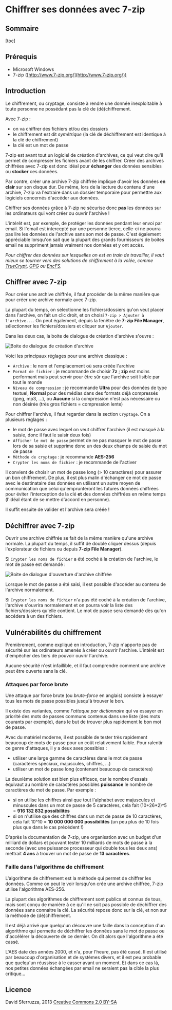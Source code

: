Chiffrer ses données avec 7-zip
===============================

## Sommaire

[toc]

## Prérequis

- Microsoft Windows
- 7-zip ([http://www.7-zip.org/](http://www.7-zip.org/))

## Introduction

Le chiffrement, ou cryptage, consiste à rendre une donnée inexploitable à toute personne ne possédant pas la clé de (dé)chiffrement.

Avec 7-zip :
- on va chiffrer des fichiers et/ou des dossiers
- le chiffrement est dit *symétrique* (la clé de déchiffrement est identique à la clé de chiffrement)
- la clé est un mot de passe

7-zip est avant tout un logiciel de création d'archives, ce qui veut dire qu'il permet de compresser les fichiers avant de les chiffrer.
Créer des archives chiffrées avec 7-zip est donc idéal pour **échanger** des données sensibles ou **stocker** ces données.

Par contre, créer une archive 7-zip chiffrée implique d'avoir les données **en clair** sur son disque dur.
De même, lors de la lecture du contenu d'une archive, 7-zip va l'extraire dans un dossier temporaire pour permettre aux logiciels concernés d'accéder aux données.

Chiffrer ses données grâce à 7-zip ne sécurise donc **pas** les données sur les ordinateurs qui vont créer ou ouvrir l'archive !

L'intérêt est, par exemple, de protéger les données pendant leur envoi par email.
Si l'email est intercepté par une personne tierce, celle-ci ne pourra pas lire les données de l'archive sans son mot de passe.
C'est également appréciable lorsqu'on sait que la plupart des grands fournisseurs de boites email ne suppriment jamais vraiment nos données et y ont accès.

*Pour chiffrer des données sur lesquelles on est en train de travailler, il vaut mieux se tourner vers des solutions de chiffrement à la volée, comme [TrueCrypt](http://www.truecrypt.org/), [GPG](https://fr.wikipedia.org/wiki/GNU_Privacy_Guard) ou [EncFS](http://www.arg0.net/encfs).*

## Chiffrer avec 7-zip

Pour créer une archive chiffrée, il faut procéder de la même manière que pour créer une archive normale avec 7-zip.

La plupart du temps, on sélectionne les fichiers/dossiers qu'on veut placer dans l'archive, on fait un clic droit, et on choisi `7-zip > Ajouter à l'archive...`.
On peut également, depuis la fenêtre de **7-zip File Manager**, sélectionner les fichiers/dossiers et cliquer sur `Ajouter`.

Dans les deux cas, la boite de dialogue de création d'archive s'ouvre :

![Boite de dialogue de création d'archive](images/creation.png)

Voici les principaux réglages pour une archive classique :
- `Archive` : le nom et l'emplacement où sera créée l'archive
- `Format de fichier` : je recommande de choisir **7z** ; **zip** est moins performant mais peut servir pour être sûr que l'archive soit lisible par tout le monde
- `Niveau de compression` : je recommande **Ultra** pour des données de type textuel, **Normal** pour des médias dans des formats déjà compressés (jpeg, mp3, ...), ou **Aucune** si la compression n'est pas nécessaire ou non désirée (très gros fichiers = compression lente)

Pour chiffrer l'archive, il faut regarder dans la section `Cryptage`.
On a plusieurs réglages :
- le mot de passe avec lequel on veut chiffrer l'archive (il est masqué à la saisie, donc il faut le saisir deux fois)
- `Afficher le mot de passe` permet de ne pas masquer le mot de passe lors de sa saisie et supprime donc un des deux champs de saisie du mot de passe
- `Méthode de cryptage` : je recommande **AES-256**
- `Crypter les noms de fichier` : je recommande de l'activer

Il convient de choisir un mot de passe long (> 10 caractères) pour assurer un bon chiffrement.
De plus, il est plus malin d'échanger ce mot de passe avec le destinataire des données en utilisant un autre moyen de communication que celui qu'emprunteront les futures données chiffrées pour éviter l'interception de la clé **et** des données chiffrées en même temps (l'idéal étant de se mettre d'accord en personne).

Il suffit ensuite de valider et l'archive sera créée !

## Déchiffrer avec 7-zip

Ouvrir une archive chiffrée se fait de la même manière qu'une archive normale.
La plupart du temps, il suffit de double cliquer dessus (depuis l'explorateur de fichiers ou depuis **7-zip File Manager**).

Si `Crypter les noms de fichier` a été coché à la création de l'archive, le mot de passe est demandé :

![Boite de dialogue d'ouverture d'archive chiffrée](images/ouverture.png)

Lorsque le mot de passe a été saisi, il est possible d'accéder au contenu de l'archive normalement.

Si `Crypter les noms de fichier` n'a pas été coché à la création de l'archive, l'archive s'ouvrira normalement et on pourra voir la liste des fichiers/dossiers qu'elle contient.
Le mot de passe sera demandé dès qu'on accédera à un des fichiers.

## Vulnérabilités du chiffrement

Premièrement, comme expliqué en introduction, 7-zip n'apporte pas de sécurité sur les ordinateurs amenés à créer ou ouvrir l'archive.
L'intérêt est d'empêcher des tiers de pouvoir ouvrir l'archive.

Aucune sécurité n'est infaillible, et il faut comprendre comment une archive peut être ouverte sans la clé.

### Attaques par force brute

Une attaque par force brute (ou *brute-force* en anglais) consiste à essayer tous les mots de passe possibles jusqu'à trouver le bon.

Il existe des variantes, comme *l'attaque par dictionnaire* qui va essayer en priorité des mots de passes communs contenus dans une liste (des mots courants par exemple), dans le but de trouver plus rapidement le bon mot de passe.

Avec du matériel moderne, il est possible de tester très rapidement beaucoup de mots de passe pour un coût relativement faible.
Pour ralentir ce genre d'attaques, il y a deux axes possibles :

- utiliser une large gamme de caractères dans le mot de passe (caractères spéciaux, majuscules, chiffres, ...)
- utiliser un mot de passe long (contenant beaucoup de caractères)

La deuxième solution est bien plus efficace, car le nombre d'essais équivaut au nombre de caractères possibles **puissance** le nombre de caractères du mot de passe.
Par exemple :
- si on utilise les chiffres ainsi que tout l'alphabet avec majuscules et minuscules dans un mot de passe de 5 caractères, cela fait (10+26*2)^5 = **916 132 832 possibilités**
- si on n'utilise que des chiffres dans un mot de passe de 10 caractères, cela fait 10^10 = **10 000 000 000 possibilités** (un peu plus de 10 fois plus que dans le cas précédent !)

D'après la documentation de 7-zip, une organisation avec un budget d'un milliard de dollars et pouvant tester 10 milliards de mots de passe à la seconde (avec une puissance processeur qui double tous les deux ans) mettrait **4 ans** à trouver un mot de passe de **13 caractères**.

### Faille dans l'algorithme de chiffrement

L'algorithme de chiffrement est la méthode qui permet de chiffrer les données.
Comme on peut le voir lorsqu'on crée une archive chiffrée, 7-zip utilise l'algorithme AES-256.

La plupart des algorithmes de chiffrement sont publics et connus de tous, mais sont conçu de manière à ce qu'il ne soit pas possible de déchiffrer des données sans connaitre la clé.
La sécurité repose donc sur la clé, et non sur la méthode de (dé)chiffrement.

Il est déjà arrivé que quelqu'un découvre une faille dans la conception d'un algorithme qui permette de déchiffrer les données sans le mot de passe ou d'accélérer la découverte de ce dernier.
On dit alors que l'algorithme a été cassé.

L'AES date des années 2000, et n'a, pour l'heure, pas été cassé.
Il est utilisé par beaucoup d'organisation et de systèmes divers, et il est peu probable que quelqu'un réussisse à le casser avant un moment.
Et dans ce cas là, nos petites données échangées par email ne seraient pas la cible la plus critique...

## Licence

David Sferruzza, 2013
[Creative Commons 2.0 BY-SA](https://creativecommons.org/licenses/by-sa/2.0/deed.fr)
